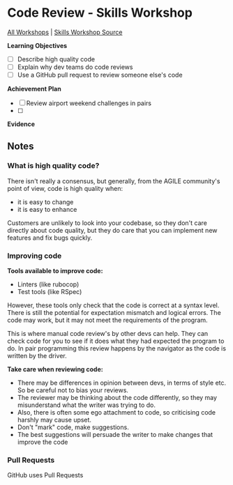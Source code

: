 # Code Review - Skills Workshop

[All Workshops](README.md) | [Skills Workshop Source](https://github.com/makersacademy/skills-workshops/tree/master/week-2/code_review)

**Learning Objectives**

- [ ] Describe high quality code
- [ ] Explain why dev teams do code reviews
- [ ] Use a GitHub pull request to review someone else's code

**Achievement Plan**

- [ ] Review airport weekend challenges in pairs
- [ ] 

**Evidence**



## Notes

### What is high quality code?

There isn't really a consensus, but generally, from the AGILE community's point of view, code is high quality when:
- it is easy to change
- it is easy to enhance

Customers are unlikely to look into your codebase, so they don't care directly about code quality, but they do care that you can implement new features and fix bugs quickly.

### Improving code

**Tools available to improve code:**
- Linters (like rubocop)
- Test tools (like RSpec)

However, these tools only check that the code is correct at a syntax level. There is still the potential for expectation mismatch and logical errors. The code may work, but it may not meet the requirements of the program.

This is where manual code review's by other devs can help. They can check code for you to see if it does what they had expected the program to do. In pair programming this review happens by the navigator as the code is written by the driver.

**Take care when reviewing code:**
- There may be differences in opinion between devs, in terms of style etc. So be careful not to bias your reviews.
- The reviewer may be thinking about the code differently, so they may misunderstand what the writer was trying to do.
- Also, there is often some ego attachment to code, so criticising code harshly may cause upset.
- Don't "mark" code, make suggestions.
- The best suggestions will persuade the writer to make changes that improve the code



### Pull Requests

GitHub uses Pull Requests
